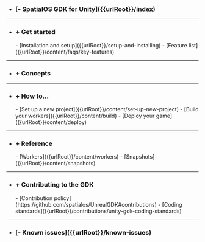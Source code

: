 - <h3>[- SpatialOS GDK for Unity]({{urlRoot}}/index)</h3>

 ***
- <h3>+ Get started</h3>
    - [Installation and setup]({{urlRoot}}/setup-and-installing)
    - [Feature list]({{urlRoot}}/content/faqs/key-features)

 ***
- <h3>+ Concepts</h3>

 ***
- <h3>+ How to...</h3>
    - [Set up a new project]({{urlRoot}}/content/set-up-new-project)
    - [Build your workers]({{urlRoot}}/content/build)
    - [Deploy your game]({{urlRoot}}/content/deploy)

 ***
- <h3>+ Reference</h3>
    - [Workers]({{urlRoot}}/content/workers)
    - [Snapshots]({{urlRoot}}/content/snapshots)

 ***
- <h3>+ Contributing to the GDK</h3>
    - [Contribution policy](https://github.com/spatialos/UnrealGDK#contributions)
    - [Coding standards]({{urlRoot}}/contributions/unity-gdk-coding-standards)

 ***
- <h3>[- Known issues]({{urlRoot}}/known-issues)</h3>
